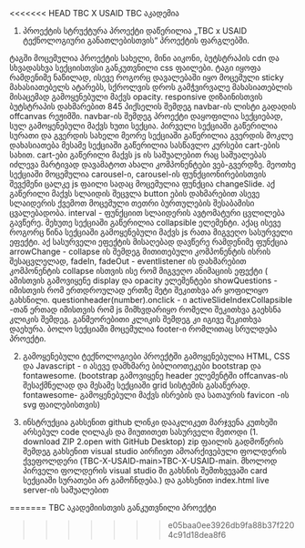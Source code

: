 <<<<<<< HEAD
TBC X USAID TBC აკადემია

1. პროექტის სტრუქტურა
პროექტი დაწერილია „TBC x USAID ტექნოლოგიური განათლებისთვის“ პროექტის ფარგლებში. 
<head> ტაგში მოცემულია პროექტის სახელი, მინი აიკონი, ბუტსტრაპის cdn და სხვადასხვა სექციისთვსი განკუთვნილი css ფაილები.
<body> ტაგი იყოფა რამდენიმე ნაწილად, <navbar> ისევე როგორც დავალებაში იყო მოცემული sticky მახასიათებელს ატარებს, სქროლვის დროს გამჭვირვალე მახასიათებლის მისაცემად გამოყენებული მაქვს opacity. responsive დიზაინისთვის ბუტსტრაპის დახმარებით 845 პიქსელის შემდეგ navbar-ის ლისტი გადადის offcanvas რეჟიმში.
navbar-ის შემდეგ პროექტი დაყოფილია სექციებად, სულ გამოყენებული მაქვს ხუთი სექცია.
პირველი სექციაში გაწერილია სურათი და გვერდის სახელი
მეორე სექციაში გაწერილია გვერდის მოკლე დახასიათება
მესამე სექციაში გაწერილია სასწავლო კურსები cart-ების სახით.
cart-ები გაწერილი მაქვს js ის საშუალებით რაც საშუალებას იძლევა მარტივად დავამატოთ ახალი კომპონენტები ვებ-გვერდზე.
მეოთხე სექციაში მოცემულია carousel-ი, carousel-ის ფუნქციონირებისთვის შევქმენი ცალკე js ფაილი სადაც მოცემულია  ფუნქცია changeSlide. აქ გაწერილი მაქვს სლაიდის შეცვლა button ების დახმარებით ასევე სლაიდერის ქვემოთ მოცემული თეთრი ბურთულების შესაბამისი ცვალებადობა. interval - ფუნქციით სლაიდერის ავტომატური ცვლილება გავწერე.
მეხუთე სექციაში გაწერილია collapsible ელემენტი. აქაც ისევე როგორც წინა სექციაში გამოყენებული მაქვს js რათა მიგვეღო სასურველი ეფექტი. აქ სასურველი ეფექტის მისაღებად დავწერე რამდენიმე ფუნქცია
arrowChange - collapse ის შემდეგ მითითებული კომპონენტის ისრის შესაცვლელად, 
fadeIn, fadeOut - eventlistener ის დახმარებით კომპონენტის collapse ისთვის ისე რომ მიგვეღო ანიმაციის ეფექტი ( ამისთვის გამოვიყენე display და opacity ელემენტები
showQuestions - იმისთვის რომ ერთდროულად ერთზე მეტი შეკითხვა არ ყოფილიყო გახსნილი.
questionheader(number).onclick - ი activeSlideIndexCollapsible -თან ერთად იმისთვის რომ js მიმხვდარიყო რომელი შეკითხვა გაეხსნა კლიკის შემდეგ. განმეორებითი კლიკის შემდეგ კი იგივე შეკითხვა დაეხურა.
ბოლო სექციაში მოცემულია footer-ი რომლითაც სრულდება პროექტი.

2. გამოყენებული ტექნოლოგიები
პროექტში გამოყენებულია HTML, CSS და Javascript - ი 
ასევე დამხმარე ბიბლიოთეკები bootstrap და fontawesome.
(bootstrap გამოვიყენე header ელემენტში offcanvas-ის შესაქმნელად და მესამე სექციაში grid სისტემის გასაწერად. fontawesome- გამოყენებული მაქვს ისრების და სათაურის favicon -ის svg ფაილებისთვის)

3. ინსტრუქცია 
გახსენით github ლინკი დააკლიკეთ მარჯვენა კუთხეში არსებულ code ღილაკს და მიუთითეთ სასურველი მეთოდი (1. download ZIP 2.open with GitHub Desktop)
zip ფაილის გადმოწერის შემდეგ გახსენით visual studio აირჩიეთ ამოარქივებული ფოლდერის ქვეფოლდერი (TBC-X-USAID-main>TBC-X-USAID-main. მხოლოდ პირველი ფოლდერის visual studio ში გახსნის შემთხვევაში card სექციაში სურათები არ გამოჩნდება.) და გახსენით index.html live server-ის საშუალებით

=======
TBC აკადემიისთვის განკუთვნილი პროექტი
>>>>>>> e05baa0ee3926db9fa88b37f2204c91d18dea8f6
